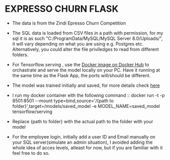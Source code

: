# EXPRESSO CHURN FLASK

- The data is from the Zindi Epresso Churn Competition

- The SQL data is loaded from CSV files in a path with permission, for my sql it is as such "C:/ProgramData/MySQL/MySQL Server 8.0/Uploads/", it will vary depending on what you are using e.g. Postgres etc. Alternatively, you could alter the file priviledges to read from different folders.

- For Tensorflow serving , use the [Docker image on Docker Hub](https://hub.docker.com/r/tensorflow/serving) to orchastrate and serve the model locally on your PC. Have it running at the same time as the Flask App, the ports will/should be different.
- The model was trained initially and saved, for more details check [here](https://github.com/AsetaShadrach/Expresso-Churn-Prediction/blob/main/Expresso%20Churn%20Pred%20with%20TF%20Functional%20API.ipynb)
- I run my docker container eith the following command :: 
docker run -t -p 8501:8501 --mount type=bind,source='/{path to folder}',target=/models/saved_model -e MODEL_NAME=saved_model tensorflow/serving
- Replace {path to folder} with the actual path to the folder with your model


- For the employee login, initially add a user ID and Email manually on your SQL server(simulate an admin situation), I avoided adding the whole idea of acces levels, atleast for now, but if you are familiar with it feel free to do so.

